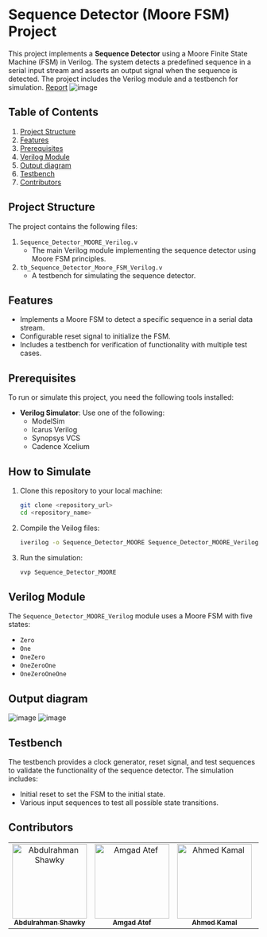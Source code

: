 # Sequence Detector (Moore FSM) Project

This project implements a **Sequence Detector** using a Moore Finite State Machine (FSM) in Verilog. The system detects a predefined sequence in a serial input stream and asserts an output signal when the sequence is detected. The project includes the Verilog module and a testbench for simulation. [Report](Task2_Team12.pdf)
![image](https://github.com/user-attachments/assets/6570f571-082b-4568-88e9-7c9c7da72d35)

## Table of Contents
1. [Project Structure](#project-structure)
2. [Features](#features)
3. [Prerequisites](#prerequisites)
4. [Verilog Module](#verilog-module)
5. [Output diagram](#output-diagram)
6. [Testbench](#testbench)
7. [Contributors](#contributors)

## Project Structure

The project contains the following files:

1. `Sequence_Detector_MOORE_Verilog.v`
   - The main Verilog module implementing the sequence detector using Moore FSM principles.
2. `tb_Sequence_Detector_Moore_FSM_Verilog.v`
   - A testbench for simulating the sequence detector.

## Features

- Implements a Moore FSM to detect a specific sequence in a serial data stream.
- Configurable reset signal to initialize the FSM.
- Includes a testbench for verification of functionality with multiple test cases.

## Prerequisites

To run or simulate this project, you need the following tools installed:

- **Verilog Simulator**: Use one of the following:
  - ModelSim
  - Icarus Verilog 
  - Synopsys VCS
  - Cadence Xcelium
    
## How to Simulate

1. Clone this repository to your local machine:
   ```bash
   git clone <repository_url>
   cd <repository_name>
   ```

2. Compile the Veilog files:
   ```bash
   iverilog -o Sequence_Detector_MOORE Sequence_Detector_MOORE_Verilog.v tb_Sequence_Detector_Moore_FSM_Verilog.v
   ```
4. Run the simulation:
   ```bash
   vvp Sequence_Detector_MOORE
   ```
## Verilog Module

The `Sequence_Detector_MOORE_Verilog` module uses a Moore FSM with five states:
  - `Zero`
  - `One`
  - `OneZero`
  - `OneZeroOne`
  - `OneZeroOneOne`

## Output diagram
![image](https://github.com/user-attachments/assets/8468ebaf-a822-4e5a-a0d5-392545165d7e)
![image](https://github.com/user-attachments/assets/d90e8fef-31a1-415d-997e-f7d84eeef963)

## Testbench

The testbench provides a clock generator, reset signal, and test sequences to validate the functionality of the sequence detector. The simulation includes:
  - Initial reset to set the FSM to the initial state.
  - Various input sequences to test all possible state transitions.

## Contributors <a name = "contributors"></a>
<table>
  <tr>
    <td align="center">
       <a href="https://github.com/AbdulrahmanGhitani" target="_black">
       <img src="https://avatars.githubusercontent.com/u/114954706?v=4" width="150px;" alt="Abdulrahman Shawky"/>
       <br />
       <sub><b>Abdulrahman Shawky</b></sub></a>
    </td>
    <td align="center">
       <a href="https://github.com/amg-eng" target="_black">
       <img src="https://avatars.githubusercontent.com/u/101107538?v=4" width="150px;" alt="Amgad Atef"/>
       <br />
       <sub><b>Amgad Atef</b></sub></a>
    </td>
    <td align="center">
       <a href="https://github.com/AhmedKamalMohammedElSayed" target="_black">
       <img src="https://avatars.githubusercontent.com/u/96977876?v=4" width="150px;" alt="Ahmed Kamal"/>
       <br />
       <sub><b>Ahmed Kamal</b></sub></a>
    </td>
    <td align="center">
       <a href="https://github.com/AbdullahOmran" target="_black">
       <img src="https://avatars.githubusercontent.com/u/30219936?v=4" width="150px;" alt="Abdullah Omran"/>
       <br />
       <sub><b>Abdullah Omran</b></sub></a>
    </td>
      </tr>
 </table>


